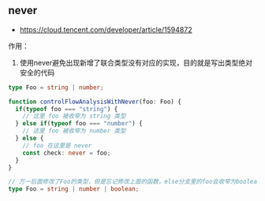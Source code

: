 ## never
* https://cloud.tencent.com/developer/article/1594872

作用：
1. 使用never避免出现新增了联合类型没有对应的实现，目的就是写出类型绝对安全的代码

```ts
type Foo = string | number;

function controlFlowAnalysisWithNever(foo: Foo) {
  if(typeof foo === "string") {
    // 这里 foo 被收窄为 string 类型
  } else if(typeof foo === "number") {
    // 这里 foo 被收窄为 number 类型
  } else {
    // foo 在这里是 never
    const check: never = foo;
  }
}

// 万一后面修改了Foo的类型，但是忘记修改上面的函数，else分支里的foo会收窄为boolean，这样会导致编译错误，达到了防止错误的目的
type Foo = string | number | boolean;
```